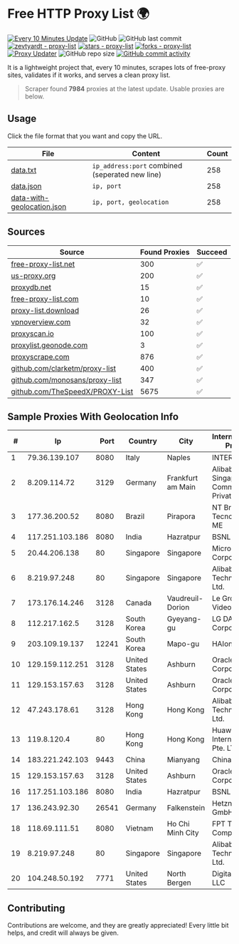 
# Free HTTP Proxy List 🌍

[![Every 10 Minutes Update](https://github.com/mertguvencli/http-proxy-list/actions/workflows/main.yml/badge.svg?branch=main)](https://github.com/mertguvencli/http-proxy-list/actions/workflows/main.yml)
![GitHub](https://img.shields.io/github/license/mertguvencli/http-proxy-list)
![GitHub last commit](https://img.shields.io/github/last-commit/mertguvencli/http-proxy-list)
[![zevtyardt - proxy-list](https://img.shields.io/static/v1?label=zevtyardt&message=proxy-list&color=blue&logo=github)](https://github.com/zevtyardt/proxy-list "Go to GitHub repo")
[![stars - proxy-list](https://img.shields.io/github/stars/zevtyardt/proxy-list?style=social)](https://github.com/zevtyardt/proxy-list)
[![forks - proxy-list](https://img.shields.io/github/forks/zevtyardt/proxy-list?style=social)](https://github.com/zevtyardt/proxy-list)
[![Proxy Updater](https://github.com/zevtyardt/proxy-list/workflows/Proxy%20Updater/badge.svg)](https://github.com/zevtyardt/proxy-list/actions?query=workflow:"Proxy+Updater")
![GitHub repo size](https://img.shields.io/github/repo-size/zevtyardt/proxy-list)
[![GitHub commit activity](https://img.shields.io/github/commit-activity/m/zevtyardt/proxy-list?logo=commits)](https://github.com/zevtyardt/proxy-list/commits/main)

It is a lightweight project that, every 10 minutes, scrapes lots of free-proxy sites, validates if it works, and serves a clean proxy list.

> Scraper found **7984** proxies at the latest update. Usable proxies are below.

## Usage

Click the file format that you want and copy the URL.

|File|Content|Count|
|----|-------|-----|
|[data.txt](https://raw.githubusercontent.com/mertguvencli/http-proxy-list/main/proxy-list/data.txt)|`ip_address:port` combined (seperated new line)|258|
|[data.json](https://raw.githubusercontent.com/mertguvencli/http-proxy-list/main/proxy-list/data.json)|`ip, port`|258|
|[data-with-geolocation.json](https://raw.githubusercontent.com/mertguvencli/http-proxy-list/main/proxy-list/data-with-geolocation.json)|`ip, port, geolocation`|258|

## Sources

|Source|Found Proxies|Succeed|
|------|-------------|-------|
|[free-proxy-list.net](https://free-proxy-list.net)|300|✅|
|[us-proxy.org](https://www.us-proxy.org)|200|✅|
|[proxydb.net](http://proxydb.net)|15|✅|
|[free-proxy-list.com](https://free-proxy-list.com/?page=&port=&type%5B%5D=http&type%5B%5D=https&up_time=0&search=Search)|10|✅|
|[proxy-list.download](https://www.proxy-list.download/HTTP)|26|✅|
|[vpnoverview.com](https://vpnoverview.com/privacy/anonymous-browsing/free-proxy-servers)|32|✅|
|[proxyscan.io](https://www.proxyscan.io)|100|✅|
|[proxylist.geonode.com](https://proxylist.geonode.com/api/proxy-list?limit=300&page=1&sort_by=lastChecked&sort_type=desc&protocols=http,https)|3|✅|
|[proxyscrape.com](https://api.proxyscrape.com/v2/?request=displayproxies&protocol=http&timeout=10000&country=all&ssl=all&anonymity=all)|876|✅|
|[github.com/clarketm/proxy-list](https://raw.githubusercontent.com/clarketm/proxy-list/master/proxy-list-raw.txt)|400|✅|
|[github.com/monosans/proxy-list](https://raw.githubusercontent.com/monosans/proxy-list/main/proxies/http.txt)|347|✅|
|[github.com/TheSpeedX/PROXY-List](https://raw.githubusercontent.com/TheSpeedX/PROXY-List/master/http.txt)|5675|✅|


## Sample Proxies With Geolocation Info

|#|Ip|Port|Country|City|Internet Service Provider|
|-|--|----|-------|----|-------------------------|
|1|79.36.139.107|8080|Italy|Naples|INTERBUSINESS|
|2|8.209.114.72|3129|Germany|Frankfurt am Main|Alibaba.com Singapore E-Commerce Private Limited|
|3|177.36.200.52|8080|Brazil|Pirapora|NT Brasil Tecnologia Ltda. ME|
|4|117.251.103.186|8080|India|Hazratpur|BSNL Internet|
|5|20.44.206.138|80|Singapore|Singapore|Microsoft Corporation|
|6|8.219.97.248|80|Singapore|Singapore|Alibaba (US) Technology Co., Ltd.|
|7|173.176.14.246|3128|Canada|Vaudreuil-Dorion|Le Groupe Videotron Ltee|
|8|112.217.162.5|3128|South Korea|Gyeyang-gu|LG DACOM Corporation|
|9|203.109.19.137|12241|South Korea|Mapo-gu|HAIonNet|
|10|129.159.112.251|3128|United States|Ashburn|Oracle Corporation|
|11|129.153.157.63|3128|United States|Ashburn|Oracle Corporation|
|12|47.243.178.61|3128|Hong Kong|Hong Kong|Alibaba (US) Technology Co., Ltd.|
|13|119.8.120.4|80|Hong Kong|Hong Kong|Huawei International Pte. LTD|
|14|183.221.242.103|9443|China|Mianyang|China Mobile|
|15|129.153.157.63|3128|United States|Ashburn|Oracle Corporation|
|16|117.251.103.186|8080|India|Hazratpur|BSNL Internet|
|17|136.243.92.30|26541|Germany|Falkenstein|Hetzner Online GmbH|
|18|118.69.111.51|8080|Vietnam|Ho Chi Minh City|FPT Telecom Company|
|19|8.219.97.248|80|Singapore|Singapore|Alibaba (US) Technology Co., Ltd.|
|20|104.248.50.192|7771|United States|North Bergen|DigitalOcean, LLC|



## Contributing

Contributions are welcome, and they are greatly appreciated! Every
little bit helps, and credit will always be given.

